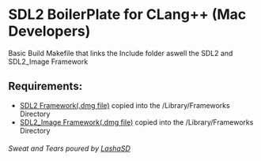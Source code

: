 # SDL2 BoilerPlate for CLang++ (Mac Developers)
Basic Build Makefile that links the Include folder aswell the SDL2 and SDL2_Image Framework

## Requirements:
- [SDL2 Framework(.dmg file)](https://github.com/libsdl-org/SDL_image/releases/tag/release-2.6.2) copied into the /Library/Frameworks Directory
- [SDL2_Image Framework(.dmg file)](https://github.com/libsdl-org/SDL/releases/tag/release-2.26.1) copied into the /Library/Frameworks Directory



###### Sweat and Tears poured by [LashaSD](https://github.com/LashaSD)

